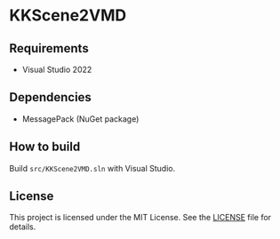 # KKScene2VMD

## Requirements
* Visual Studio 2022

## Dependencies
* MessagePack (NuGet package)

## How to build
Build `src/KKScene2VMD.sln` with Visual Studio.

## License
This project is licensed under the MIT License. See the [LICENSE](LICENSE) file for details.
